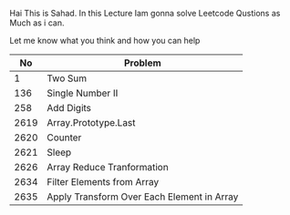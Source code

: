 

Hai This is Sahad. In this Lecture Iam gonna solve Leetcode Qustions as Much as i can.
 
Let me know what you think and how you can help


| No            | Problem                                     |
| ------------- | -------------                               |
| 1             | Two Sum                                     |
| 136           | Single Number II                            |
| 258           | Add Digits                                  |
| 2619          | Array.Prototype.Last                        |
| 2620          | Counter                                     |
| 2621          | Sleep                                       |
| 2626          | Array Reduce Tranformation                  |
| 2634          | Filter Elements from Array                  |
| 2635          | Apply Transform Over Each Element in Array  |